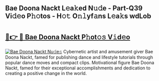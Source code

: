 ## Bae Doona Nackt L𝚎a𝚔ed N𝚞𝚍e - Part-Q39 Vi𝚍𝚎o P𝚑𝚘tos - H𝚘𝚝 O𝚗𝚕yf𝚊ns L𝚎a𝚔s wdLob

# <h2><a href="http://kfahbn.oniu.top/?m=Bae+Doona+Nackt">🔗👉 🔴 Bae Doona Nackt P𝚑ot𝚘𝚜 V𝚒d𝚎o</a></h2>

[![Bae Doona Nackt Nu𝚍e𝚜](https://i.imgur.com/0qMVB7G.gif)](http://kfahbn.oniu.top/?m=Bae+Doona+Nackt)
Cybernetic artist and amusement giver Bae Doona Nackt, famed for publishing dance and lifestyle tutorials through popular dance moves and compact clips. Motivational figure Bae Doona Nackt, famed for their exceptional accomplishments and dedication to creating a positive change in the world.  
